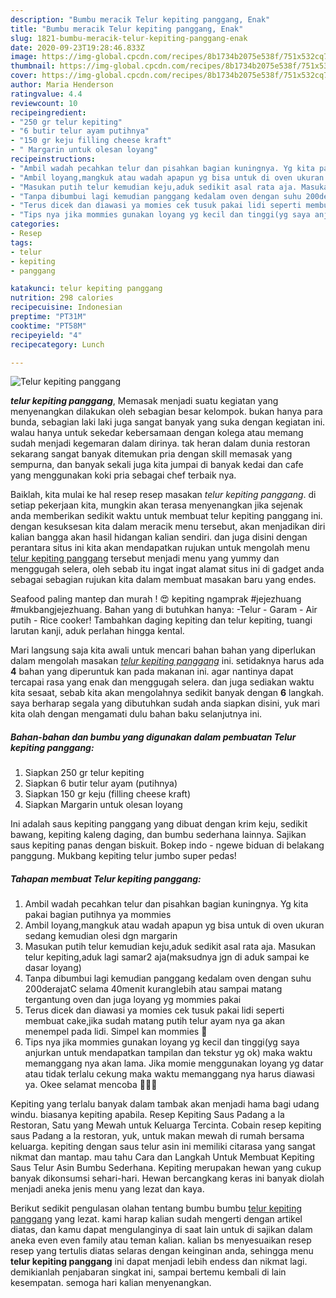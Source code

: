 ```yaml
---
description: "Bumbu meracik Telur kepiting panggang, Enak"
title: "Bumbu meracik Telur kepiting panggang, Enak"
slug: 1821-bumbu-meracik-telur-kepiting-panggang-enak
date: 2020-09-23T19:28:46.833Z
image: https://img-global.cpcdn.com/recipes/8b1734b2075e538f/751x532cq70/telur-kepiting-panggang-foto-resep-utama.jpg
thumbnail: https://img-global.cpcdn.com/recipes/8b1734b2075e538f/751x532cq70/telur-kepiting-panggang-foto-resep-utama.jpg
cover: https://img-global.cpcdn.com/recipes/8b1734b2075e538f/751x532cq70/telur-kepiting-panggang-foto-resep-utama.jpg
author: Maria Henderson
ratingvalue: 4.4
reviewcount: 10
recipeingredient:
- "250 gr telur kepiting"
- "6 butir telur ayam putihnya"
- "150 gr keju filling cheese kraft"
- " Margarin untuk olesan loyang"
recipeinstructions:
- "Ambil wadah pecahkan telur dan pisahkan bagian kuningnya. Yg kita pakai bagian putihnya ya mommies"
- "Ambil loyang,mangkuk atau wadah apapun yg bisa untuk di oven ukuran sedang kemudian olesi dgn margarin"
- "Masukan putih telur kemudian keju,aduk sedikit asal rata aja. Masukan telur kepiting,aduk lagi samar2 aja(maksudnya jgn di aduk sampai ke dasar loyang)"
- "Tanpa dibumbui lagi kemudian panggang kedalam oven dengan suhu 200derajatC selama 40menit kuranglebih atau sampai matang tergantung oven dan juga loyang yg mommies pakai"
- "Terus dicek dan diawasi ya momies cek tusuk pakai lidi seperti membuat cake,jika sudah matang putih telur ayam nya ga akan menempel pada lidi. Simpel kan mommies 🤗"
- "Tips nya jika mommies gunakan loyang yg kecil dan tinggi(yg saya anjurkan untuk mendapatkan tampilan dan tekstur yg ok) maka waktu memanggang nya akan lama. Jika momie menggunakan loyang yg datar atau tidak terlalu cekung maka waktu memanggang nya harus diawasi ya. Okee selamat mencoba 🥰😘💪"
categories:
- Resep
tags:
- telur
- kepiting
- panggang

katakunci: telur kepiting panggang 
nutrition: 298 calories
recipecuisine: Indonesian
preptime: "PT31M"
cooktime: "PT58M"
recipeyield: "4"
recipecategory: Lunch

---
```



![Telur kepiting panggang](https://img-global.cpcdn.com/recipes/8b1734b2075e538f/751x532cq70/telur-kepiting-panggang-foto-resep-utama.jpg)

<b><i>telur kepiting panggang</i></b>, Memasak menjadi suatu kegiatan yang menyenangkan dilakukan oleh sebagian besar kelompok. bukan hanya para bunda, sebagian laki laki juga sangat banyak yang suka dengan kegiatan ini. walau hanya untuk sekedar kebersamaan dengan kolega atau memang sudah menjadi kegemaran dalam dirinya. tak heran dalam dunia restoran sekarang sangat banyak ditemukan pria dengan skill memasak yang sempurna, dan banyak sekali juga kita jumpai di banyak kedai dan cafe yang menggunakan koki pria sebagai chef terbaik nya.

Baiklah, kita mulai ke hal resep resep masakan <i>telur kepiting panggang</i>. di setiap pekerjaan kita, mungkin akan terasa menyenangkan jika sejenak anda memberikan sedikit waktu untuk membuat telur kepiting panggang ini. dengan kesuksesan kita dalam meracik menu tersebut, akan menjadikan diri kalian bangga akan hasil hidangan kalian sendiri. dan juga disini dengan perantara situs ini kita akan mendapatkan rujukan untuk mengolah menu <u>telur kepiting panggang</u> tersebut menjadi menu yang yummy dan menggugah selera, oleh sebab itu ingat ingat alamat situs ini di gadget anda sebagai sebagian rujukan kita dalam membuat masakan baru yang endes.

Seafood paling mantep dan murah ! 😍 kepiting ngamprak #jejezhuang #mukbangjejezhuang. Bahan yang di butuhkan hanya: -Telur - Garam - Air putih - Rice cooker! Tambahkan daging kepiting dan telur kepiting, tuangi larutan kanji, aduk perlahan hingga kental.


Mari langsung saja kita awali untuk mencari bahan bahan yang diperlukan dalam mengolah masakan <u><i>telur kepiting panggang</i></u> ini. setidaknya harus ada <b>4</b> bahan yang diperuntuk kan pada makanan ini. agar nantinya dapat tercapai rasa yang enak dan menggugah selera. dan juga sediakan waktu kita sesaat, sebab kita akan mengolahnya sedikit banyak dengan <b>6</b> langkah. saya berharap segala yang dibutuhkan sudah anda siapkan disini, yuk mari kita olah dengan mengamati dulu bahan baku selanjutnya ini.

<!--inarticleads1-->

##### Bahan-bahan dan bumbu yang digunakan dalam pembuatan Telur kepiting panggang:

1. Siapkan 250 gr telur kepiting
1. Siapkan 6 butir telur ayam (putihnya)
1. Siapkan 150 gr keju (filling cheese kraft)
1. Siapkan  Margarin untuk olesan loyang


Ini adalah saus kepiting panggang yang dibuat dengan krim keju, sedikit bawang, kepiting kaleng daging, dan bumbu sederhana lainnya. Sajikan saus kepiting panas dengan biskuit. Bokep indo - ngewe biduan di belakang panggung. Mukbang kepiting telur jumbo super pedas! 

<!--inarticleads2-->

##### Tahapan membuat Telur kepiting panggang:

1. Ambil wadah pecahkan telur dan pisahkan bagian kuningnya. Yg kita pakai bagian putihnya ya mommies
1. Ambil loyang,mangkuk atau wadah apapun yg bisa untuk di oven ukuran sedang kemudian olesi dgn margarin
1. Masukan putih telur kemudian keju,aduk sedikit asal rata aja. Masukan telur kepiting,aduk lagi samar2 aja(maksudnya jgn di aduk sampai ke dasar loyang)
1. Tanpa dibumbui lagi kemudian panggang kedalam oven dengan suhu 200derajatC selama 40menit kuranglebih atau sampai matang tergantung oven dan juga loyang yg mommies pakai
1. Terus dicek dan diawasi ya momies cek tusuk pakai lidi seperti membuat cake,jika sudah matang putih telur ayam nya ga akan menempel pada lidi. Simpel kan mommies 🤗
1. Tips nya jika mommies gunakan loyang yg kecil dan tinggi(yg saya anjurkan untuk mendapatkan tampilan dan tekstur yg ok) maka waktu memanggang nya akan lama. Jika momie menggunakan loyang yg datar atau tidak terlalu cekung maka waktu memanggang nya harus diawasi ya. Okee selamat mencoba 🥰😘💪


Kepiting yang terlalu banyak dalam tambak akan menjadi hama bagi udang windu. biasanya kepiting apabila. Resep Kepiting Saus Padang a la Restoran, Satu yang Mewah untuk Keluarga Tercinta. Cobain resep kepiting saus Padang a la restoran, yuk, untuk makan mewah di rumah bersama keluarga. kepiting dengan saus telur asin ini memiliki citarasa yang sangat nikmat dan mantap. mau tahu Cara dan Langkah Untuk Membuat Kepiting Saus Telur Asin Bumbu Sederhana. Kepiting merupakan hewan yang cukup banyak dikonsumsi sehari-hari. Hewan bercangkang keras ini banyak diolah menjadi aneka jenis menu yang lezat dan kaya. 

Berikut sedikit pengulasan olahan tentang bumbu bumbu <u>telur kepiting panggang</u> yang lezat. kami harap kalian sudah mengerti dengan artikel diatas, dan kamu dapat mengulanginya di saat lain untuk di sajikan dalam aneka even even family atau teman kalian. kalian bs menyesuaikan resep resep yang tertulis diatas selaras dengan keinginan anda, sehingga menu <b>telur kepiting panggang</b> ini dapat menjadi lebih endess dan nikmat lagi. demikianlah penjabaran singkat ini, sampai bertemu kembali di lain kesempatan. semoga hari kalian menyenangkan.
